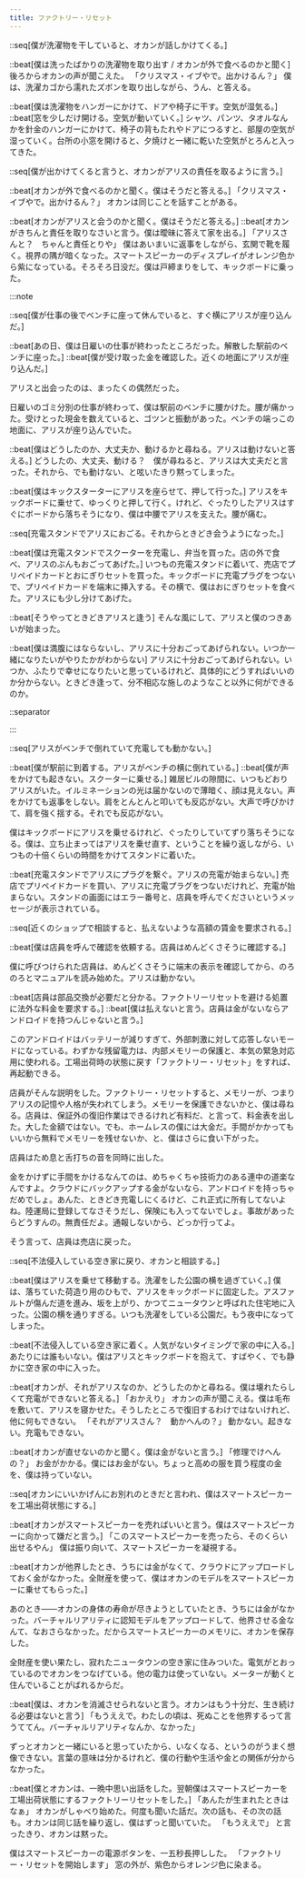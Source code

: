 ```yaml
---
title: ファクトリー・リセット
---
```


::seq[僕が洗濯物を干していると、オカンが話しかけてくる。]

::beat[僕は洗ったばかりの洗濯物を取り出す / オカンが外で食べるのかと聞く]
後ろからオカンの声が聞こえた。
「クリスマス・イブやで。出かけるん？」
僕は、洗濯カゴから濡れたズボンを取り出しながら、うん、と答える。

::beat[僕は洗濯物をハンガーにかけて、ドアや椅子に干す。空気が湿気る。]
::beat[窓を少しだけ開ける。空気が動いていく。]
シャツ、パンツ、タオルなんかを針金のハンガーにかけて、椅子の背もたれやドアにつるすと、部屋の空気が湿っていく。台所の小窓を開けると、夕焼けと一緒に乾いた空気がとろんと入ってきた。

::seq[僕が出かけてくると言うと、オカンがアリスの責任を取るように言う。]

::beat[オカンが外で食べるのかと聞く。僕はそうだと答える。]
「クリスマス・イブやで。出かけるん？」
オカンは同じことを話すことがある。

::beat[オカンがアリスと会うのかと聞く。僕はそうだと答える。]
::beat[オカンがきちんと責任を取りなさいと言う。僕は曖昧に答えて家を出る。]
「アリスさんと？　ちゃんと責任とりや」
僕はあいまいに返事をしながら、玄関で靴を履く。視界の隅が暗くなった。スマートスピーカーのディスプレイがオレンジ色から紫になっている。そろそろ日没だ。僕は戸締まりをして、キックボードに乗った。

:::note

::seq[僕が仕事の後でベンチに座って休んでいると、すぐ横にアリスが座り込んだ。]

::beat[あの日、僕は日雇いの仕事が終わったところだった。解散した駅前のベンチに座った。]
::beat[僕が受け取った金を確認した。近くの地面にアリスが座り込んだ。]

アリスと出会ったのは、まったくの偶然だった。

日雇いのゴミ分別の仕事が終わって、僕は駅前のベンチに腰かけた。腰が痛かった。受けとった現金を数えていると、ゴツンと振動があった。ベンチの端っこの地面に、アリスが座り込んでいた。

::beat[僕はどうしたのか、大丈夫か、動けるかと尋ねる。アリスは動けないと答える。]
どうしたの、大丈夫、動ける？　僕が尋ねると、アリスは大丈夫だと言った。それから、でも動けない、と呟いたきり黙ってしまった。

::beat[僕はキックスターターにアリスを座らせて、押して行った。]
アリスをキックボードに乗せて、ゆっくりと押して行く。けれど、ぐったりしたアリスはすぐにボードから落ちそうになり、僕は中腰でアリスを支えた。腰が痛む。

::seq[充電スタンドでアリスにおごる。それからときどき会うようになった。]

::beat[僕は充電スタンドでスクーターを充電し、弁当を買った。店の外で食べ、アリスのぶんもおごってあげた。]
いつもの充電スタンドに着いて、売店でプリペイドカードとおにぎりセットを買った。キックボードに充電プラグをつないで、プリペイドカードを端末に挿入する。その横で、僕はおにぎりセットを食べた。アリスにも少し分けてあげた。

::beat[そうやってときどきアリスと逢う]
そんな風にして、アリスと僕のつきあいが始まった。

::beat[僕は満腹にはならないし、アリスに十分おごってあげられない。いつか一緒になりたいがやりたかがわからない]
アリスに十分おごってあげられない。いつか、ふたりで幸せになりたいと思っているけれど、具体的にどうすればいいのか分からない。ときどき逢って、分不相応な施しのようなこと以外に何ができるのか。

::separator

:::

::seq[アリスがベンチで倒れていて充電しても動かない。]

::beat[僕が駅前に到着する。アリスがベンチの横に倒れている。]
::beat[僕が声をかけても起きない。スクーターに乗せる。]
雑居ビルの隙間に、いつもどおりアリスがいた。イルミネーションの光は届かないので薄暗く、顔は見えない。声をかけても返事をしない。肩をとんとんと叩いても反応がない。大声で呼びかけて、肩を強く揺する。それでも反応がない。

僕はキックボードにアリスを乗せるけれど、ぐったりしていてずり落ちそうになる。僕は、立ち止まってはアリスを乗せ直す、ということを繰り返しながら、いつもの十倍くらいの時間をかけてスタンドに着いた。

::beat[充電スタンドでアリスにプラグを繋ぐ。アリスの充電が始まらない。]
売店でプリペイドカードを買い、アリスに充電プラグをつないだけれど、充電が始まらない。スタンドの画面にはエラー番号と、店員を呼んでくださいというメッセージが表示されている。

::seq[近くのショップで相談すると、払えないような高額の賃金を要求される。]

::beat[僕は店員を呼んで確認を依頼する。店員はめんどくさそうに確認する。]

僕に呼びつけられた店員は、めんどくさそうに端末の表示を確認してから、のろのろとマニュアルを読み始めた。アリスは動かない。

::beat[店員は部品交換が必要だと分かる。ファクトリーリセットを避ける処置に法外な料金を要求する。]
::beat[僕は払えないと言う。店員は金がないならアンドロイドを持つんじゃないと言う。]

このアンドロイドはバッテリーが減りすぎて、外部刺激に対して応答しないモードになっている。わずかな残留電力は、内部メモリーの保護と、本気の緊急対応用に使われる。工場出荷時の状態に戻す「ファクトリー・リセット」をすれば、再起動できる。

店員がそんな説明をした。ファクトリー・リセットすると、メモリーが、つまりアリスの記憶や人格が失われてしまう。メモリーを保護できないかと、僕は尋ねる。店員は、保証外の復旧作業はできるけれど有料だ、と言って、料金表を出した。大した金額ではない。でも、ホームレスの僕には大金だ。手間がかかってもいいから無料でメモリーを残せないか、と、僕はさらに食い下がった。

店員はため息と舌打ちの音を同時に出した。

金をかけずに手間をかけるなんてのは、めちゃくちゃ技術力のある連中の道楽なんですよ。クラウドにバックアップする金がないなら、アンドロイドを持っちゃだめでしょ。あんた、ときどき充電しにくるけど、これ正式に所有してないよね。陸運局に登録してなさそうだし、保険にも入ってないでしょ。事故があったらどうすんの。無責任だよ。通報しないから、どっか行ってよ。

そう言って、店員は売店に戻った。

::seq[不法侵入している空き家に戻り、オカンと相談する。]

::beat[僕はアリスを乗せて移動する。洗濯をした公園の横を過ぎていく。]
僕は、落ちていた荷造り用のひもで、アリスをキックボードに固定した。アスファルトが傷んだ道を進み、坂を上がり、かつてニュータウンと呼ばれた住宅地に入った。公園の横を通りすぎる。いつも洗濯をしている公園だ。もう夜中になってしまった。

::beat[不法侵入している空き家に着く。人気がないタイミングで家の中に入る。]
あたりには誰もいない。僕はアリスとキックボードを抱えて、すばやく、でも静かに空き家の中に入った。

::beat[オカンが、それがアリスなのか、どうしたのかと尋ねる。僕は壊れたらしくて充電ができないと答える。]
「おかえり」
オカンの声が聞こえる。僕は毛布を敷いて、アリスを寝かせた。そうしたところで復旧するわけではないけれど、他に何もできない。
「それがアリスさん？　動かへんの？」
動かない。起きない。充電もできない。

::beat[オカンが直せないのかと聞く。僕は金がないと言う。]
「修理でけへんの？」
お金がかかる。僕にはお金がない。ちょっと高めの服を買う程度の金を、僕は持っていない。

::seq[オカンにいいかげんにお別れのときだと言われ、僕はスマートスピーカーを工場出荷状態にする。]

::beat[オカンがスマートスピーカーを売ればいいと言う。僕はスマートスピーカーに向かって嫌だと言う。]
「このスマートスピーカーを売ったら、そのくらい出せるやん」
僕は振り向いて、スマートスピーカーを凝視する。

::beat[オカンが他界したとき、うちには金がなくて、クラウドにアップロードしておく金がなかった。全財産を使って、僕はオカンのモデルをスマートスピーカーに乗せてもらった。]

あのとき――オカンの身体の寿命が尽きようとしていたとき、うちには金がなかった。バーチャルリアリティに認知モデルをアップロードして、他界させる金なんて、なおさらなかった。だからスマートスピーカーのメモリに、オカンを保存した。

全財産を使い果たし、寂れたニュータウンの空き家に住みついた。電気がとおっているのでオカンをつなげている。他の電力は使っていない。メーターが動くと住んでいることがばれるからだ。

::beat[僕は、オカンを消滅させられないと言う。オカンはもう十分だ、生き続ける必要はないと言う]
「もうええで。わたしの頃は、死ぬことを他界するって言うててん。バーチャルリアリティなんか、なかった」

ずっとオカンと一緒にいると思っていたから、いなくなる、というのがうまく想像できない。言葉の意味は分かるけれど、僕の行動や生活や金との関係が分からなかった。

::beat[僕とオカンは、一晩中思い出話をした。翌朝僕はスマートスピーカーを工場出荷状態にするファクトリーリセットをした。]
「あんたが生まれたときはなぁ」
オカンがしゃべり始めた。何度も聞いた話だ。次の話も、その次の話も。オカンは同じ話を繰り返し、僕はずっと聞いていた。
「もうええで」
と言ったきり、オカンは黙った。

僕はスマートスピーカーの電源ボタンを、一五秒長押しした。
「ファクトリー・リセットを開始します」
窓の外が、紫色からオレンジ色に染まる。
